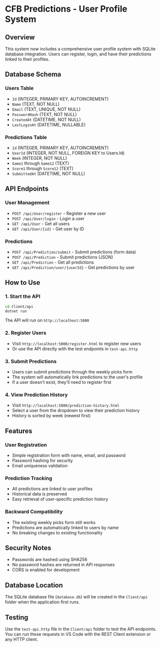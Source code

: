 # CFB Predictions - User Profile System

## Overview
This system now includes a comprehensive user profile system with SQLite database integration. Users can register, login, and have their predictions linked to their profiles.

## Database Schema

### Users Table
- `Id` (INTEGER, PRIMARY KEY, AUTOINCREMENT)
- `Name` (TEXT, NOT NULL)
- `Email` (TEXT, UNIQUE, NOT NULL)
- `PasswordHash` (TEXT, NOT NULL)
- `CreatedAt` (DATETIME, NOT NULL)
- `LastLoginAt` (DATETIME, NULLABLE)

### Predictions Table
- `Id` (INTEGER, PRIMARY KEY, AUTOINCREMENT)
- `UserId` (INTEGER, NOT NULL, FOREIGN KEY to Users.Id)
- `Week` (INTEGER, NOT NULL)
- `Game1` through `Game12` (TEXT)
- `Score1` through `Score12` (TEXT)
- `SubmittedAt` (DATETIME, NOT NULL)

## API Endpoints

### User Management
- `POST /api/User/register` - Register a new user
- `POST /api/User/login` - Login a user
- `GET /api/User` - Get all users
- `GET /api/User/{id}` - Get user by ID

### Predictions
- `POST /api/Prediction/submit` - Submit predictions (form data)
- `POST /api/Prediction` - Submit predictions (JSON)
- `GET /api/Prediction` - Get all predictions
- `GET /api/Prediction/user/{userId}` - Get predictions by user

## How to Use

### 1. Start the API
```bash
cd Client/api
dotnet run
```
The API will run on `http://localhost:5000`

### 2. Register Users
- Visit `http://localhost:5000/register.html` to register new users
- Or use the API directly with the test endpoints in `test-api.http`

### 3. Submit Predictions
- Users can submit predictions through the weekly picks form
- The system will automatically link predictions to the user's profile
- If a user doesn't exist, they'll need to register first

### 4. View Prediction History
- Visit `http://localhost:5000/prediction-history.html`
- Select a user from the dropdown to view their prediction history
- History is sorted by week (newest first)

## Features

### User Registration
- Simple registration form with name, email, and password
- Password hashing for security
- Email uniqueness validation

### Prediction Tracking
- All predictions are linked to user profiles
- Historical data is preserved
- Easy retrieval of user-specific prediction history

### Backward Compatibility
- The existing weekly picks form still works
- Predictions are automatically linked to users by name
- No breaking changes to existing functionality

## Security Notes
- Passwords are hashed using SHA256
- No password hashes are returned in API responses
- CORS is enabled for development

## Database Location
The SQLite database file (`database.db`) will be created in the `Client/api` folder when the application first runs.

## Testing
Use the `test-api.http` file in the `Client/api` folder to test the API endpoints. You can run these requests in VS Code with the REST Client extension or any HTTP client.
